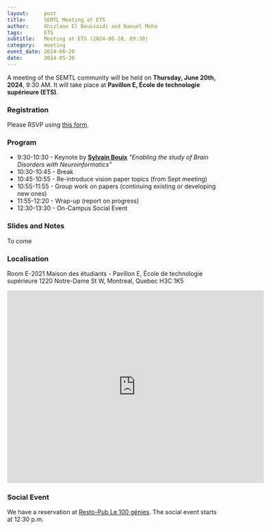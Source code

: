 ```yaml
---
layout:     post
title:      SEMTL Meeting at ETS
author:     Ghizlane El Boussaidi and Naouel Moha
tags: 		ETS
subtitle:  	Meeting at ETS (2024-06-20, 09:30)
category:   meeting
event_date: 2024-06-20
date:       2024-05-20
---
```


A meeting of the SEMTL community will be held on **Thursday, June 20th, 2024**, 9:30 AM. It will take place at **Pavillon E, École de technologie supérieure (ETS)**.

### Registration

Please RSVP using [this form](https://docs.google.com/spreadsheets/d/1fG5uRQbvPufsGLUAnelnuzTSneUVe6L1RDAD7ZTWeIE/edit?usp=sharing).

### Program

*	9:30-10:30 - Keynote by [**Sylvain Bouix**](https://sbouix.github.io/) *"Enabling the study of Brain Disorders with Neuroinformatics"*
*	10:30-10:45 - Break
*	10:45-10:55 - Re-introduce vision paper topics (from Sept meeting)
*	10:55-11:55 - Group work on papers (continuing existing or developing new ones)
*	11:55-12:20 - Wrap-up (report on progress) 
*	12:30-13:30 - On-Campus Social Event 

### Slides and Notes

To come

### Localisation

Room E-2021
Maison des étudiants - Pavillon E, École de technologie supérieure
1220 Notre-Dame St W, Montreal, Quebec H3C 1K5

<iframe src="https://www.google.com/maps/embed?pb=!1m18!1m12!1m3!1d5593.590684229218!2d-73.56617672408225!3d45.49406587107455!2m3!1f0!2f0!3f0!3m2!1i1024!2i768!4f13.1!3m3!1m2!1s0x4cc91a60d1fe7b35%3A0x1854b73cf08bb3e!2s1220%20Notre-Dame%20St%20W%2C%20Montreal%2C%20QC%20H3C%201K5!5e0!3m2!1sen!2sca!4v1716580466859!5m2!1sen!2sca" width="600" height="450" style="border:0;" allowfullscreen="" loading="lazy" referrerpolicy="no-referrer-when-downgrade"></iframe>

### Social Event

We have a reservation at [Resto-Pub Le 100 génies](https://goo.gl/maps/RAFCocnZ2RGtwwWj9). The social event starts at 12:30 p.m.


